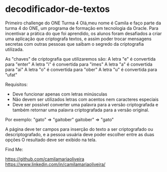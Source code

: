 # decodificador-de-textos
Primeiro challenge do ONE Turma 4
Olá,meu nome é Camila e faço parte da turma 4 do ONE, um programa de formação em tecnologia da Oracle.
Para incentivar a prática do que foi aprendido, os alunos foram desafiados a criar uma aplicação que criptografa textos, e assim poder trocar mensagens secretas com outras pessoas que saibam o segredo da criptografia utilizada.

As "chaves" de criptografia que utilizaremos são:
A letra "e" é convertida para "enter"
A letra "i" é convertida para "imes"
A letra "a" é convertida para "ai"
A letra "o" é convertida para "ober"
A letra "u" é convertida para "ufat"

Requisitos:
- Deve funcionar apenas com letras minúsculas
- Não devem ser utilizados letras com acentos nem caracteres especiais
- Deve ser possível converter uma palavra para a versão criptografada e também retornar uma palavra criptografada para a versão original.

Por exemplo:
"gato" => "gaitober"
gaitober" => "gato"

A página deve ter campos para inserção do texto a ser criptografado ou descriptografado, e a pessoa usuária deve poder escolher entre as duas opções
O resultado deve ser exibido na tela.

Find Me:

https://github.com/camilamariaoliveira
https://www.linkedin.com/in/camilamariaoliveira/